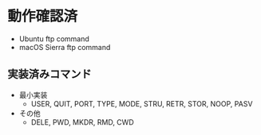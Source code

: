 # 動作確認済

* Ubuntu ftp command
* macOS Sierra ftp command

## 実装済みコマンド

* 最小実装
    * USER, QUIT, PORT, TYPE, MODE, STRU, RETR, STOR, NOOP, PASV
* その他
    * DELE, PWD, MKDR, RMD, CWD